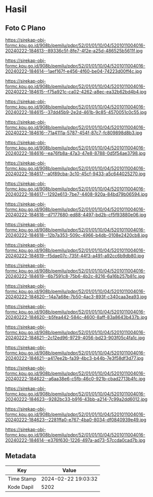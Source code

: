 # Hasil

## Foto C Plano

https://sirekap-obj-formc.kpu.go.id/908b/pemilu/pdpr/52/01/01/10/04/5201011004016-20240222-184613--89336c5f-8fe7-4f2e-a25d-486525b5611f.jpg

https://sirekap-obj-formc.kpu.go.id/908b/pemilu/pdpr/52/01/01/10/04/5201011004016-20240222-184614--1aef167f-e456-4f60-be04-74223d00ff4c.jpg

https://sirekap-obj-formc.kpu.go.id/908b/pemilu/pdpr/52/01/01/10/04/5201011004016-20240222-184615--f75a921c-ca02-4262-a8ec-ea32b62bd4b4.jpg

https://sirekap-obj-formc.kpu.go.id/908b/pemilu/pdpr/52/01/01/10/04/5201011004016-20240222-184615--37dd45b9-2e2d-461b-9c85-4570051c0c55.jpg

https://sirekap-obj-formc.kpu.go.id/908b/pemilu/pdpr/52/01/01/10/04/5201011004016-20240222-184616--71a4111a-5787-454f-87c7-fc809898d8b3.jpg

https://sirekap-obj-formc.kpu.go.id/908b/pemilu/pdpr/52/01/01/10/04/5201011004016-20240222-184616--ea76fb8a-47a3-47e8-8788-0d5f54ae3798.jpg

https://sirekap-obj-formc.kpu.go.id/908b/pemilu/pdpr/52/01/01/10/04/5201011004016-20240222-184617--a0f89cba-3c10-45cf-9433-a5c644025270.jpg

https://sirekap-obj-formc.kpu.go.id/908b/pemilu/pdpr/52/01/01/10/04/5201011004016-20240222-184617--1292e613-7be7-4408-920a-84bd79b06594.jpg

https://sirekap-obj-formc.kpu.go.id/908b/pemilu/pdpr/52/01/01/10/04/5201011004016-20240222-184618--d7177680-ed88-4497-bd2b-cf5f93880e06.jpg

https://sirekap-obj-formc.kpu.go.id/908b/pemilu/pdpr/52/01/01/10/04/5201011004016-20240222-184618--12b7a353-509c-4966-b4db-0108e2420cb8.jpg

https://sirekap-obj-formc.kpu.go.id/908b/pemilu/pdpr/52/01/01/10/04/5201011004016-20240222-184619--f5dae07c-735f-44f3-a491-a92cc6b9db80.jpg

https://sirekap-obj-formc.kpu.go.id/908b/pemilu/pdpr/52/01/01/10/04/5201011004016-20240222-184619--6b7591c8-75b6-4b2c-8216-6a16b257b81c.jpg

https://sirekap-obj-formc.kpu.go.id/908b/pemilu/pdpr/52/01/01/10/04/5201011004016-20240222-184620--14a7a68e-7b50-4ac3-893f-c340caa3ea93.jpg

https://sirekap-obj-formc.kpu.go.id/908b/pemilu/pdpr/52/01/01/10/04/5201011004016-20240222-184620--b5fea442-584c-4600-8aff-83a8643b437b.jpg

https://sirekap-obj-formc.kpu.go.id/908b/pemilu/pdpr/52/01/01/10/04/5201011004016-20240222-184621--2c12ed96-9729-4056-bd23-903f05c4fa1c.jpg

https://sirekap-obj-formc.kpu.go.id/908b/pemilu/pdpr/52/01/01/10/04/5201011004016-20240222-184621--a417ee2b-fa39-4bc3-b44b-7e3f58df3d77.jpg

https://sirekap-obj-formc.kpu.go.id/908b/pemilu/pdpr/52/01/01/10/04/5201011004016-20240222-184622--a6aa38e6-c5fb-46c0-921b-cbad2713b4fc.jpg

https://sirekap-obj-formc.kpu.go.id/908b/pemilu/pdpr/52/01/01/10/04/5201011004016-20240222-184623--9282bc33-b916-43bb-a214-7c99a2dd6012.jpg

https://sirekap-obj-formc.kpu.go.id/908b/pemilu/pdpr/52/01/01/10/04/5201011004016-20240222-184623--2281ffa0-e767-4ba0-8034-df0840939e49.jpg

https://sirekap-obj-formc.kpu.go.id/908b/pemilu/pdpr/52/01/01/10/04/5201011004016-20240222-184614--e376f630-1226-497a-ad73-57ccda0cad7b.jpg


## Metadata

| Key        | Value               |
| ---------- | ------------------- |
| Time Stamp | 2024-02-22 19:03:32 |
| Kode Dapil | 5202                |



